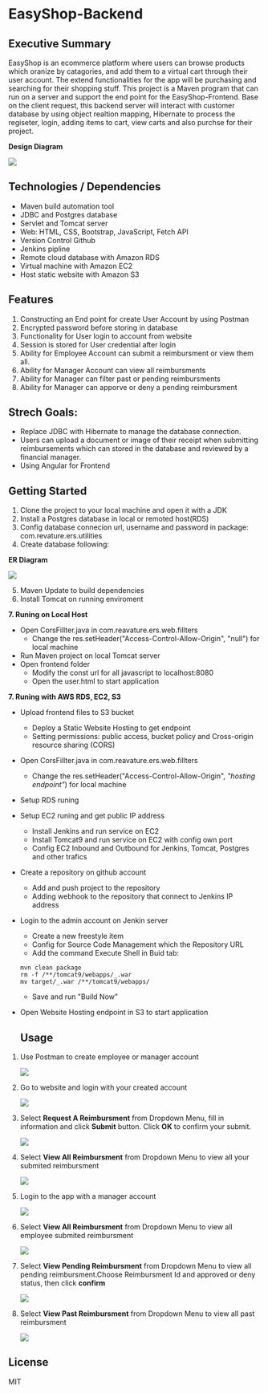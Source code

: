 # EasyShop-Backend

## Executive Summary

EasyShop is an ecommerce platform where users can browse products which oranize by catagories, and add them to a virtual cart through their user account. The extend functionalities for the app will be purchasing and searching for their shopping stuff.
This project is a Maven program that can run on a server and support the end point for the EasyShop-Frontend. Base on the client request, this backend server will interact with customer database by using object realtion mapping, Hibernate to process the regiseter, login, adding items to cart, view carts and also purchse for their project.

**Design Diagram**

![](./diagram/design_erd.png)

## Technologies / Dependencies

- Maven build automation tool
- JDBC and Postgres database
- Servlet and Tomcat server
- Web: HTML, CSS, Bootstrap, JavaScript, Fetch API
- Version Control Github
- Jenkins pipline
- Remote cloud database with Amazon RDS
- Virtual machine with Amazon EC2
- Host static website with Amazon S3

## Features

1. Constructing an End point for create User Account by using Postman
2. Encrypted password before storing in database
3. Functionality for User login to account from website
4. Session is stored for User credential after login
5. Ability for Employee Account can submit a reimbursment or view them all.
6. Ability for Manager Account can view all reimbursments
7. Ability for Manager can filter past or pending reimbursments
8. Ability for Manager can apporve or deny a pending reimbursment

## Strech Goals:

- Replace JDBC with Hibernate to manage the database connection.
- Users can upload a document or image of their receipt when submitting reimbursements which can stored in the database and reviewed by a financial manager.
- Using Angular for Frontend

## Getting Started

1. Clone the project to your local machine and open it with a JDK
2. Install a Postgres database in local or remoted host(RDS)
3. Config database connecion url, username and password in package: com.revature.ers.utilities
4. Create database following:

**ER Diagram**

![](./imgs/physical.jpg)

5. Maven Update to build dependencies
6. Install Tomcat on running enviroment

**7. Runing on Local Host**

- Open CorsFillter.java in com.reavature.ers.web.fillters
  - Change the res.setHeader("Access-Control-Allow-Origin", "null") for local machine
- Run Maven project on local Tomcat server
- Open frontend folder
  - Modify the const url for all javascript to localhost:8080
  - Open the user.html to start application

**7. Runing with AWS RDS, EC2, S3**

- Upload frontend files to S3 bucket
  - Deploy a Static Website Hosting to get endpoint
  - Setting permissions: public access, bucket policy and Cross-origin resource sharing (CORS)
- Open CorsFillter.java in com.reavature.ers.web.fillters
  - Change the res.setHeader("Access-Control-Allow-Origin", _"hosting endpoint"_) for local machine
- Setup RDS runing
- Setup EC2 runing and get public IP address
  - Install Jenkins and run service on EC2
  - Install Tomcat9 and run service on EC2 with config own port
  - Config EC2 Inbound and Outbound for Jenkins, Tomcat, Postgres and other trafics
- Create a repository on github account
  - Add and push project to the repository
  - Adding webhook to the repository that connect to Jenkins IP address
- Login to the admin account on Jenkin server
  - Create a new freestyle item
  - Config for Source Code Management which the Repository URL
  - Add the command Execute Shell in Buid tab:
  ```
  mvn clean package
  rm -f /**/tomcat9/webapps/_.war
  mv target/_.war /**/tomcat9/webapps/
  ```
  - Save and run "Build Now"
- Open Website Hosting endpoint in S3 to start application

  ## Usage

1. Use Postman to create employee or manager account

   ![](./imgs/create.jpg)

2. Go to website and login with your created account

   ![](./imgs/emp-login.jpg)

3. Select **Request A Reimbursment** from Dropdown Menu, fill in information and click **Submit** button. Click **OK** to confirm your submit.

   ![](./imgs/submit-rib.jpg)

4. Select **View All Reimbursment** from Dropdown Menu to view all your submited reimbursment

   ![](./imgs/emp-view.jpg)

5. Login to the app with a manager account

   ![](./imgs/mng-login.jpg)

6. Select **View All Reimbursment** from Dropdown Menu to view all employee submited reimbursment

   ![](./imgs/mng-viewall.jpg)

7. Select **View Pending Reimbursment** from Dropdown Menu to view all pending reimbursment.Choose Reimbursment Id and approved or deny status, then click **confirm**

   ![](./imgs/mng-dec.jpg)

8. Select **View Past Reimbursment** from Dropdown Menu to view all past reimbursment

   ![](./imgs/mng-viewpast.jpg)

## License

MIT
